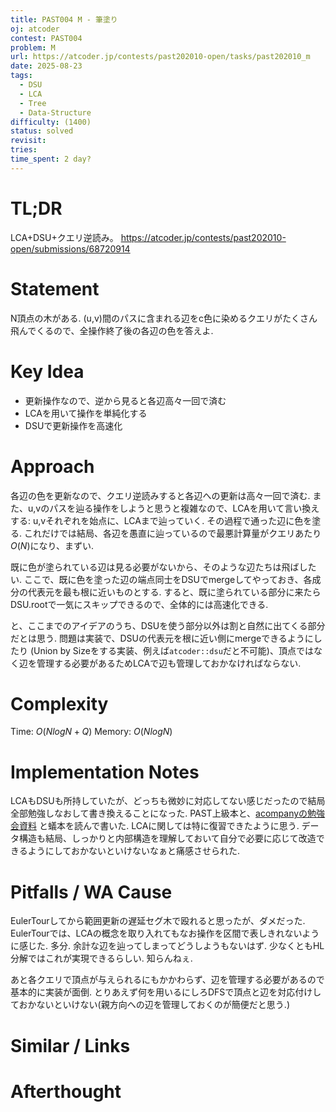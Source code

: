 ```yaml
---
title: PAST004 M - 筆塗り
oj: atcoder
contest: PAST004
problem: M
url: https://atcoder.jp/contests/past202010-open/tasks/past202010_m
date: 2025-08-23
tags:
  - DSU
  - LCA
  - Tree
  - Data-Structure
difficulty: (1400)
status: solved
revisit:
tries:
time_spent: 2 day?
---
```


# TL;DR
LCA+DSU+クエリ逆読み。
https://atcoder.jp/contests/past202010-open/submissions/68720914

# Statement
N頂点の木がある.
(u,v)間のパスに含まれる辺をc色に染めるクエリがたくさん飛んでくるので、全操作終了後の各辺の色を答えよ.

# Key Idea
* 更新操作なので、逆から見ると各辺高々一回で済む
* LCAを用いて操作を単純化する
* DSUで更新操作を高速化

# Approach
各辺の色を更新なので、クエリ逆読みすると各辺への更新は高々一回で済む.
また、u,vのパスを辿る操作をしようと思うと複雑なので、LCAを用いて言い換えする:
	u,vそれぞれを始点に、LCAまで辿っていく. その過程で通った辺に色を塗る.
これだけでは結局、各辺を愚直に辿っているので最悪計算量がクエリあたり$O(N)$になり、まずい.

既に色が塗られている辺は見る必要がないから、そのような辺たちは飛ばしたい.
ここで、既に色を塗った辺の端点同士をDSUでmergeしてやっておき、各成分の代表元を最も根に近いものとする.
すると、既に塗られている部分に来たらDSU.rootで一気にスキップできるので、全体的には高速化できる.

と、ここまでのアイデアのうち、DSUを使う部分以外は割と自然に出てくる部分だとは思う.
問題は実装で、DSUの代表元を根に近い側にmergeできるようにしたり (Union by Sizeをする実装、例えば`atcoder:⁠:dsu`だと不可能)、頂点ではなく辺を管理する必要があるためLCAで辺も管理しておかなければならない.

# Complexity
Time: $O(NlogN + Q)$
Memory: $O(NlogN)$

# Implementation Notes
LCAもDSUも所持していたが、どっちも微妙に対応してない感じだったので結局全部勉強しなおして書き換えることになった. PAST上級本と、[acompanyの勉強会資料](https://acompany-ac.notion.site/240130_UnionFind-4f7e2e8fdfdd4a1aa2e9083f3d224e59) と蟻本を読んで書いた.
LCAに関しては特に復習できたように思う. データ構造も結局、しっかりと内部構造を理解しておいて自分で必要に応じて改造できるようにしておかないといけないなぁと痛感させられた.

# Pitfalls / WA Cause
EulerTourしてから範囲更新の遅延セグ木で殴れると思ったが、ダメだった.
EulerTourでは、LCAの概念を取り入れてもなお操作を区間で表しきれないように感じた. 多分. 余計な辺を辿ってしまってどうしようもないはず.
少なくともHL分解ではこれが実現できるらしい. 知らんねぇ.

あと各クエリで頂点が与えられるにもかかわらず、辺を管理する必要があるので基本的に実装が面倒.
とりあえず何を用いるにしろDFSで頂点と辺を対応付けしておかないといけない(親方向への辺を管理しておくのが簡便だと思う.)


# Similar / Links

# Afterthought
